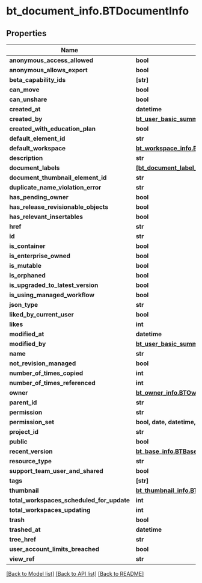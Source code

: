 # bt_document_info.BTDocumentInfo

## Properties
Name | Type | Description | Notes
------------ | ------------- | ------------- | -------------
**anonymous_access_allowed** | **bool** |  | [optional] 
**anonymous_allows_export** | **bool** |  | [optional] 
**beta_capability_ids** | **[str]** |  | [optional] 
**can_move** | **bool** |  | [optional] 
**can_unshare** | **bool** |  | [optional] 
**created_at** | **datetime** |  | [optional] 
**created_by** | [**bt_user_basic_summary_info.BTUserBasicSummaryInfo**](BTUserBasicSummaryInfo.md) |  | [optional] 
**created_with_education_plan** | **bool** |  | [optional] 
**default_element_id** | **str** |  | [optional] 
**default_workspace** | [**bt_workspace_info.BTWorkspaceInfo**](BTWorkspaceInfo.md) |  | [optional] 
**description** | **str** |  | [optional] 
**document_labels** | [**[bt_document_label_info.BTDocumentLabelInfo]**](BTDocumentLabelInfo.md) |  | [optional] 
**document_thumbnail_element_id** | **str** |  | [optional] 
**duplicate_name_violation_error** | **str** |  | [optional] 
**has_pending_owner** | **bool** |  | [optional] 
**has_release_revisionable_objects** | **bool** |  | [optional] 
**has_relevant_insertables** | **bool** |  | [optional] 
**href** | **str** |  | [optional] 
**id** | **str** |  | [optional] 
**is_container** | **bool** |  | [optional] 
**is_enterprise_owned** | **bool** |  | [optional] 
**is_mutable** | **bool** |  | [optional] 
**is_orphaned** | **bool** |  | [optional] 
**is_upgraded_to_latest_version** | **bool** |  | [optional] 
**is_using_managed_workflow** | **bool** |  | [optional] 
**json_type** | **str** |  | [optional] 
**liked_by_current_user** | **bool** |  | [optional] 
**likes** | **int** |  | [optional] 
**modified_at** | **datetime** |  | [optional] 
**modified_by** | [**bt_user_basic_summary_info.BTUserBasicSummaryInfo**](BTUserBasicSummaryInfo.md) |  | [optional] 
**name** | **str** |  | [optional] 
**not_revision_managed** | **bool** |  | [optional] 
**number_of_times_copied** | **int** |  | [optional] 
**number_of_times_referenced** | **int** |  | [optional] 
**owner** | [**bt_owner_info.BTOwnerInfo**](BTOwnerInfo.md) |  | [optional] 
**parent_id** | **str** |  | [optional] 
**permission** | **str** |  | [optional] 
**permission_set** | **bool, date, datetime, dict, float, int, list, str** |  | [optional] 
**project_id** | **str** |  | [optional] 
**public** | **bool** |  | [optional] 
**recent_version** | [**bt_base_info.BTBaseInfo**](BTBaseInfo.md) |  | [optional] 
**resource_type** | **str** |  | [optional] 
**support_team_user_and_shared** | **bool** |  | [optional] 
**tags** | **[str]** |  | [optional] 
**thumbnail** | [**bt_thumbnail_info.BTThumbnailInfo**](BTThumbnailInfo.md) |  | [optional] 
**total_workspaces_scheduled_for_update** | **int** |  | [optional] 
**total_workspaces_updating** | **int** |  | [optional] 
**trash** | **bool** |  | [optional] 
**trashed_at** | **datetime** |  | [optional] 
**tree_href** | **str** |  | [optional] 
**user_account_limits_breached** | **bool** |  | [optional] 
**view_ref** | **str** |  | [optional] 

[[Back to Model list]](../README.md#documentation-for-models) [[Back to API list]](../README.md#documentation-for-api-endpoints) [[Back to README]](../README.md)



